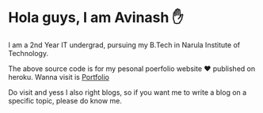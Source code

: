 # Hola guys, I am Avinash ✋

I am a 2nd Year IT undergrad, pursuing my B.Tech in Narula Institute of Technology.

The above source code is for my pesonal poerfolio website ❤️ published on heroku.
Wanna visit is [Portfolio](https://avinash-org.herokuapp.com)

Do visit and yess I also right blogs, so if you want me to write a blog on a specific topic, please do know me.